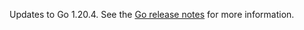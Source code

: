 Updates to Go 1.20.4. See the [Go release notes](https://go.dev/doc/devel/release#go1.20) for more information.
